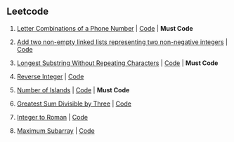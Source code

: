 ## Leetcode 


1. [Letter Combinations of a Phone Number](https://leetcode.com/problems/letter-combinations-of-a-phone-number/) | [Code](leetcode/phone_combinations.cpp) | **Must Code**

1. [Add two non-empty linked lists representing two non-negative integers](https://leetcode.com/problems/add-two-numbers/) | [Code](leetcode/add_two_numbers.cpp)

1. [Longest Substring Without Repeating Characters](https://leetcode.com/problems/longest-substring-without-repeating-characters/) | [Code](leetcode/long_substring_nonrepeating.cpp) | **Must Code**

1. [Reverse Integer](https://leetcode.com/problems/reverse-integer/) | [Code](leetcode/reverse_integer.cpp)

1. [Number of Islands](https://leetcode.com/problems/number-of-islands/) | [Code](leetcode/number_of_islands.cpp) | **Must Code**

1. [Greatest Sum Divisible by Three](https://leetcode.com/problems/greatest-sum-divisible-by-three/) | [Code](leetcode/max_sum_div_by_3.cpp)

1. [Integer to Roman](https://leetcode.com/problems/integer-to-roman/) | [Code](leetcode/integer_to_roman.cpp)

1. [Maximum Subarray](https://leetcode.com/problems/maximum-subarray/) | [Code](leetcode/maximum_subarray.cpp)
